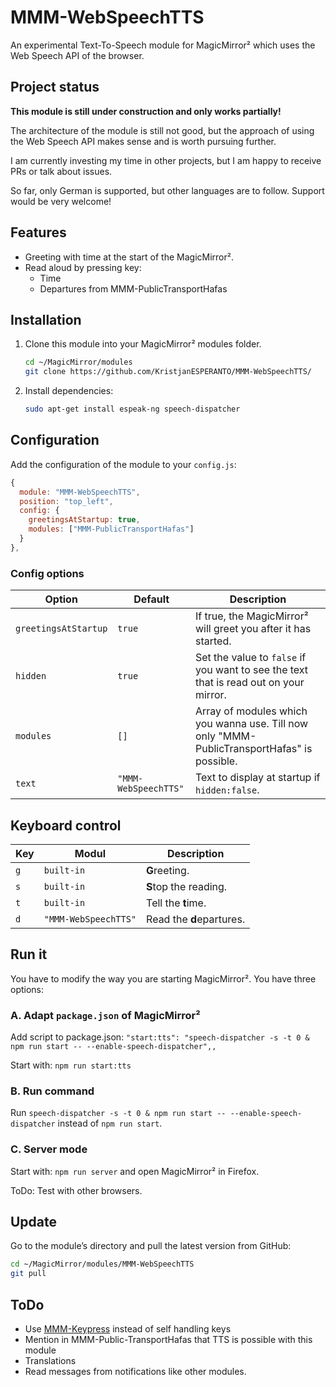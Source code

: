 # MMM-WebSpeechTTS

An experimental Text-To-Speech module for MagicMirror² which uses the Web Speech API of the browser.

## Project status

**This module is still under construction and only works partially!**

The architecture of the module is still not good, but the approach of using the Web Speech API makes sense and is worth pursuing further.

I am currently investing my time in other projects, but I am happy to receive PRs or talk about issues.

So far, only German is supported, but other languages are to follow. Support would be very welcome!

## Features

- Greeting with time at the start of the MagicMirror².
- Read aloud by pressing key:
  - Time
  - Departures from MMM-PublicTransportHafas

## Installation

1. Clone this module into your MagicMirror² modules folder.

   ```bash
   cd ~/MagicMirror/modules
   git clone https://github.com/KristjanESPERANTO/MMM-WebSpeechTTS/
   ```

2. Install dependencies:

   ```bash
   sudo apt-get install espeak-ng speech-dispatcher
   ```

## Configuration

Add the configuration of the module to your `config.js`:

```js
{
  module: "MMM-WebSpeechTTS",
  position: "top_left",
  config: {
    greetingsAtStartup: true,
    modules: ["MMM-PublicTransportHafas"]
  }
},
```

### Config options

<!-- prettier-ignore-start -->
| **Option**           | **Default** | **Description** |
| ---                  | ---         | ---             |
| `greetingsAtStartup` | `true`      | If true, the MagicMirror² will greet you after it has started. |
| `hidden`             | `true`      | Set the value to `false` if you want to see the text that is read out on your mirror. |
| `modules`            | `[]`        | Array of modules which you wanna use. Till now only "MMM-PublicTransportHafas" is possible. |
| `text`               | `"MMM-WebSpeechTTS"` | Text to display at startup if `hidden:false`. |
<!-- prettier-ignore-end -->

## Keyboard control

<!-- prettier-ignore-start -->
| **Key** | **Modul**  | **Description**       |
| ---     | ---        | ---                   |
| `g`     | `built-in` | **G**reeting.         |
| `s`     | `built-in` | **S**top the reading. |
| `t`     | `built-in` | Tell the **t**ime.    |
| `d`     | `"MMM-WebSpeechTTS"` | Read the **d**epartures. |
<!-- prettier-ignore-end -->

## Run it

You have to modify the way you are starting MagicMirror². You have three options:

### A. Adapt `package.json` of MagicMirror²

Add script to package.json:
`"start:tts": "speech-dispatcher -s -t 0 & npm run start -- --enable-speech-dispatcher",,`

Start with: `npm run start:tts`

### B. Run command

Run `speech-dispatcher -s -t 0 & npm run start -- --enable-speech-dispatcher` instead of `npm run start`.

### C. Server mode

Start with: `npm run server` and open MagicMirror² in Firefox.

ToDo: Test with other browsers.

## Update

Go to the module’s directory and pull the latest version from GitHub:

```bash
cd ~/MagicMirror/modules/MMM-WebSpeechTTS
git pull
```

## ToDo

- Use [MMM-Keypress](https://github.com/ItsMeBrille/MMM-Keypress) instead of self handling keys
- Mention in MMM-Public-TransportHafas that TTS is possible with this module
- Translations
- Read messages from notifications like other modules.
